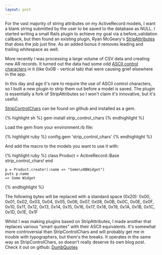 ```yaml
---
layout: post
---
```

For the vast majority of string attributes on my ActiveRecord models, I want a
blank string submitted by the user to be saved to the database as NULL. I
started writing a small Rails plugin to achieve my goal via a before_validation
callback, but then found an existing plugin,
Ryan McGeary's [StripAttributes](http://github.com/rmm5t/strip_attributes) that
does the job just fine. As an added bonus it removes leading and trailing
whitespace as well.

More recently I was processing a large volume of CSV data and creating new
AR records. It turned out the data had some odd [ASCII control
characters](http://asciitable.com/) in it (like 0x0B - vertical tab) that were
causing grief elsewhere in the app.

In this day and age it's rare to require the use of ASCII control characters,
so I built a new plugin to strip them out before a model is saved. The plugin
is essentially a fork of StripAttributes so I won't claim it's innovative, but
it's useful.

[StripControlChars](http://github.com/yob/strip_control_chars) can be found on
github and installed as a gem.

{% highlight sh %}
    gem install strip_control_chars
{% endhighlight %}

Load the gem from your environment.rb file:

{% highlight ruby %}
    config.gem 'strip_control_chars'
{% endhighlight %}

And add the macro to the models you want to use it with:

{% highlight ruby %}
    class Product < ActiveRecord::Base
      strip_control_chars!
    end

    p = Product.create!(:name => "Some\x0BWidget")
    puts p.name
    => Some Widget
{% endhighlight %}

The following bytes will be replaced with a standard space (0x20): 0x00, 0x01,
0x02, 0x03, 0x04, 0x05, 0x06, 0x07, 0x08, 0x0B, 0x0C, 0x0E, 0x0F, 0x10, 0x11,
0x12, 0x13, 0x14, 0x15, 0x16, 0x17, 0x18, 0x19, 0x1A, 0x1B, 0x1C, 0x1D, 0x1E,
0x1F

Whilst I was making plugins based on StripAttributes, I made another that
replaces various "smart quotes" with their ASCII equivalents. It's somewhat
more controversial than StripControlChars and will probably get me in trouble with
typographers, but them's the breaks. It operates in the same way as
StripControlChars, so doesn't really deserve its own blog post. Check it out on
github: [DumbQuotes](https://github.com/yob/dumb_quotes)
